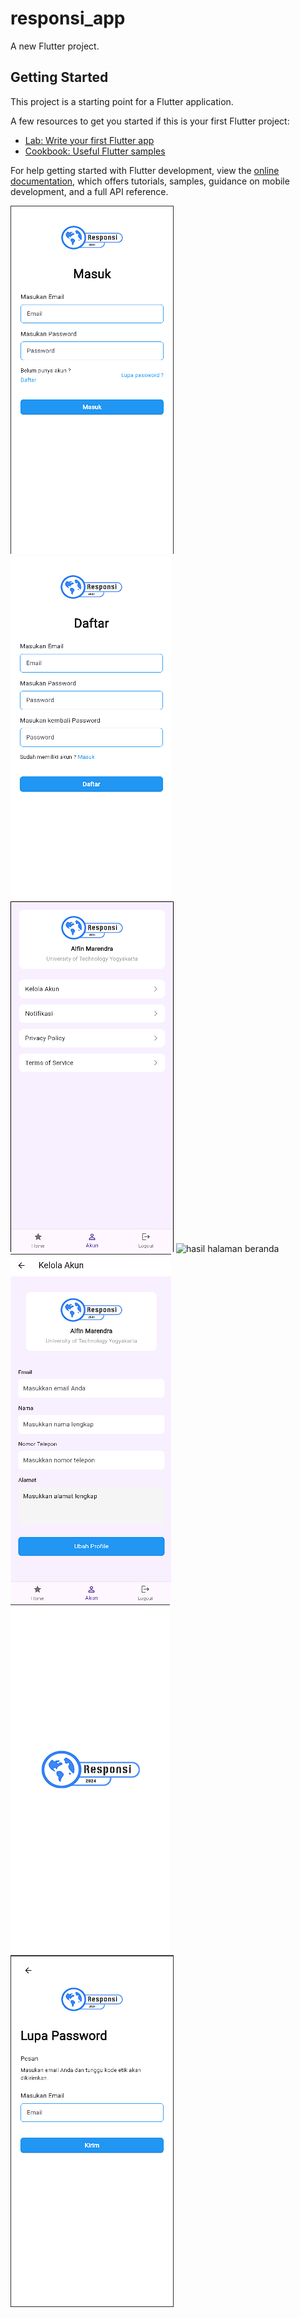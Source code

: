 # responsi_app

A new Flutter project.

## Getting Started

This project is a starting point for a Flutter application.

A few resources to get you started if this is your first Flutter project:

- [Lab: Write your first Flutter app](https://docs.flutter.dev/get-started/codelab)
- [Cookbook: Useful Flutter samples](https://docs.flutter.dev/cookbook)

For help getting started with Flutter development, view the
[online documentation](https://docs.flutter.dev/), which offers tutorials,
samples, guidance on mobile development, and a full API reference.

![hasil halaman login](capture/login.png)
![hasil halaman daftar](capture/daftar.png)
![hasil halaman akun](capture/halaman%20akun.png)
![hasil halaman beranda](capture/bernada.png)
![hasil halaman kelola akun](capture/kelola%20akun.png)
![hasil splash sceen](capture/splash%20screen.png)
![hasil halaman lupa password](capture/lupa%20password.png)





